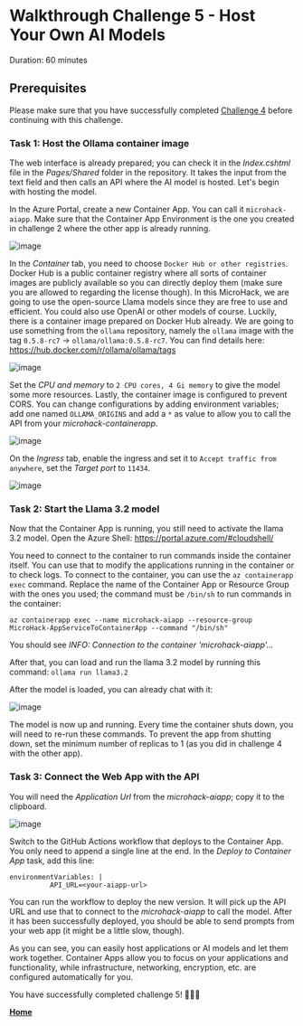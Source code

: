 # Walkthrough Challenge 5 - Host Your Own AI Models

Duration: 60 minutes

## Prerequisites

Please make sure that you have successfully completed [Challenge 4](../challenge-4/solution.md) before continuing with this challenge.

### **Task 1: Host the Ollama container image**

The web interface is already prepared; you can check it in the *Index.cshtml* file in the *Pages/Shared* folder in the repository. It takes the input from the text field and then calls an API where the AI model is hosted. Let's begin with hosting the model.

In the Azure Portal, create a new Container App. You can call it `microhack-aiapp`. Make sure that the Container App Environment is the one you created in challenge 2 where the other app is already running.

![image](./img/challenge-5-createapp-basics.jpg)

In the *Container* tab, you need to choose `Docker Hub or other registries`. Docker Hub is a public container registry where all sorts of container images are publicly available so you can directly deploy them (make sure you are allowed to regarding the license though). In this MicroHack, we are going to use the open-source Llama models since they are free to use and efficient. You could also use OpenAI or other models of course. Luckily, there is a container image prepared on Docker Hub already. We are going to use something from the `ollama` repository, namely the `ollama` image with the tag `0.5.8-rc7` -> `ollama/ollama:0.5.8-rc7`. You can find details here: https://hub.docker.com/r/ollama/ollama/tags

![image](./img/challenge-5-createapp-imagetag.jpg)

Set the *CPU and memory* to `2 CPU cores, 4 Gi memory` to give the model some more resources. Lastly, the container image is configured to prevent CORS. You can change configurations by adding environment variables; add one named `OLLAMA_ORIGINS` and add a `*` as value to allow you to call the API from your *microhack-containerapp*.

![image](./img/challenge-5-createapp-container.jpg)

On the *Ingress* tab, enable the ingress and set it to `Accept traffic from anywhere`, set the *Target port* to `11434`.

![image](./img/challenge-5-createapp-ingress.jpg)

### **Task 2: Start the Llama 3.2 model**

Now that the Container App is running, you still need to activate the llama 3.2 model. Open the Azure Shell: https://portal.azure.com/#cloudshell/

You need to connect to the container to run commands inside the container itself. You can use that to modify the applications running in the container or to check logs. To connect to the container, you can use the `az containerapp exec` command. Replace the name of the Container App or Resource Group with the ones you used; the command must be `/bin/sh` to run commands in the container:

`az containerapp exec --name microhack-aiapp --resource-group MicroHack-AppServiceToContainerApp --command "/bin/sh"`

You should see *INFO: Connection to the container 'microhack-aiapp'...*

After that, you can load and run the llama 3.2 model by running this command: `ollama run llama3.2`

After the model is loaded, you can already chat with it:

![image](./img/challenge-5-cli.jpg)

The model is now up and running. Every time the container shuts down, you will need to re-run these commands. To prevent the app from shutting down, set the minimum number of replicas to 1 (as you did in challenge 4 with the other app).

### **Task 3: Connect the Web App with the API**

You will need the *Application Url* from the *microhack-aiapp*; copy it to the clipboard.

![image](./img/challenge-5-aiappurl.jpg)

Switch to the GitHub Actions workflow that deploys to the Container App. You only need to append a single line at the end. In the *Deploy to Container App* task, add this line:

```
environmentVariables: |
          API_URL=<your-aiapp-url>
```

You can run the workflow to deploy the new version. It will pick up the API URL and use that to connect to the *microhack-aiapp* to call the model. After it has been successfully deployed, you should be able to send prompts from your web app (it might be a little slow, though).

As you can see, you can easily host applications or AI models and let them work together. Container Apps allow you to focus on your applications and functionality, while infrastructure, networking, encryption, etc. are configured automatically for you.

You have successfully completed challenge 5! 🚀🚀🚀

 **[Home](../../README.md)**
